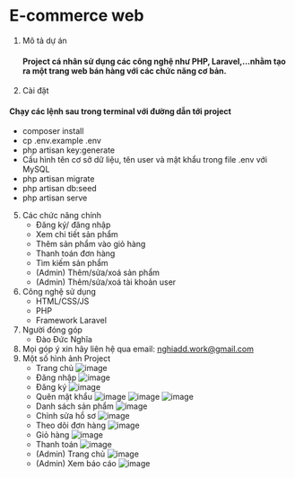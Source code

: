# E-commerce web 

1. Mô tả dự án
   #### Project cá nhân sử dụng các công nghệ như PHP, Laravel,...nhằm tạo ra một trang web bán hàng với các chức năng cơ bản.
   
3. Cài đặt
#### Chạy các lệnh sau trong terminal với đường dẫn tới project
   - composer install
   - cp .env.example .env
   - php artisan key:generate
   - Cấu hình tên cơ sở dữ liệu, tên user và mật khẩu trong file .env với MySQL
   - php artisan migrate
   - php artisan db:seed
   - php artisan serve
5. Các chức năng chính
   - Đăng ký/ đăng nhập
   - Xem chi tiết sản phẩm
   - Thêm sản phẩm vào giỏ hàng
   - Thanh toán đơn hàng
   - Tìm kiếm sản phẩm
   - (Admin) Thêm/sửa/xoá sản phẩm
   - (Admin) Thêm/sửa/xoá tài khoản user
6. Công nghệ sử dụng
   - HTML/CSS/JS
   - PHP
   - Framework Laravel
7. Người đóng góp
   -  Đào Đức Nghĩa 
8. Mọi góp ý xin hãy liên hệ qua email: nghiadd.work@gmail.com
9. Một số hình ảnh Project
   - Trang chủ
      ![image](https://github.com/daoducnghia/ShoppingEC/assets/93426925/5f9245b6-b1bd-4d62-b3c3-5b6287a75646)
   - Đăng nhập
     ![image](https://github.com/daoducnghia/E-commerce-bookstore/assets/93426925/eb7e34ca-d034-432c-a5d8-c0dfd3850d52)
   - Đăng ký
     ![image](https://github.com/daoducnghia/E-commerce-bookstore/assets/93426925/3d8d6d83-ac62-4671-9044-070df893ce77)
   - Quên mật khẩu
     ![image](https://github.com/daoducnghia/E-commerce-bookstore/assets/93426925/56300224-df6a-4fe2-a15f-92f0cc75aab7)
     ![image](https://github.com/daoducnghia/E-commerce-bookstore/assets/93426925/f7027969-5951-45b5-acdf-1dc46eca0e92)
     ![image](https://github.com/daoducnghia/E-commerce-bookstore/assets/93426925/309947e4-ca68-4b01-8719-d4a459edff57)
   - Danh sách sản phẩm
     ![image](https://github.com/daoducnghia/E-commerce-bookstore/assets/93426925/1942529e-d248-4d00-8c0c-f536c68199ff)
   - Chỉnh sửa hồ sơ
     ![image](https://github.com/daoducnghia/E-commerce-bookstore/assets/93426925/e5481b44-d56d-497c-9ba9-fa324d87f3c0)
   - Theo dõi đơn hàng
     ![image](https://github.com/daoducnghia/E-commerce-bookstore/assets/93426925/f379cc2e-a5d4-4a74-99b2-303060751847)
   - Giỏ hàng
     ![image](https://github.com/daoducnghia/E-commerce-bookstore/assets/93426925/09aed853-83d1-45c2-a737-5fa7d2138844)
   - Thanh toán
     ![image](https://github.com/daoducnghia/E-commerce-bookstore/assets/93426925/7fcf3186-75f5-46c5-9034-983bf0472711)
   - (Admin) Trang chủ
     ![image](https://github.com/daoducnghia/E-commerce-bookstore/assets/93426925/24eb67f1-9118-45ec-af2e-a537b1f97018)
   - (Admin) Xem báo cáo
     ![image](https://github.com/daoducnghia/E-commerce-bookstore/assets/93426925/ba6aa935-7440-435f-b336-6cedbd3aa536)




 
